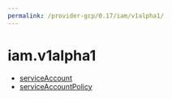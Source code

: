 ```yaml
---
permalink: /provider-gcp/0.17/iam/v1alpha1/
---
```


# iam.v1alpha1



* [serviceAccount](serviceAccount.md)
* [serviceAccountPolicy](serviceAccountPolicy.md)